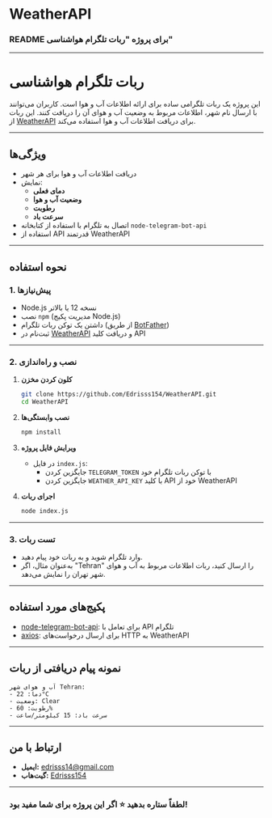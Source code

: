 # WeatherAPI
### README برای پروژه "ربات تلگرام هواشناسی"

---

# **ربات تلگرام هواشناسی**
این پروژه یک ربات تلگرامی ساده برای ارائه اطلاعات آب و هوا است. کاربران می‌توانند با ارسال نام شهر، اطلاعات مربوط به وضعیت آب و هوای آن را دریافت کنند. این ربات از [WeatherAPI](https://www.weatherapi.com) برای دریافت اطلاعات آب و هوا استفاده می‌کند.

---

## **ویژگی‌ها**
- دریافت اطلاعات آب و هوا برای هر شهر
- نمایش:
  - **دمای فعلی**
  - **وضعیت آب و هوا**
  - **رطوبت**
  - **سرعت باد**
- اتصال به تلگرام با استفاده از کتابخانه `node-telegram-bot-api`
- استفاده از API قدرتمند WeatherAPI

---

## **نحوه استفاده**

### 1. **پیش‌نیازها**
- Node.js نسخه 12 یا بالاتر
- نصب `npm` (مدیریت پکیج Node.js)
- داشتن یک توکن ربات تلگرام (از طریق [BotFather](https://core.telegram.org/bots#botfather))
- ثبت‌نام در [WeatherAPI](https://www.weatherapi.com) و دریافت کلید API

---

### 2. **نصب و راه‌اندازی**
1. **کلون کردن مخزن**
   ```bash
   git clone https://github.com/Edrisss154/WeatherAPI.git
   cd WeatherAPI
   ```

2. **نصب وابستگی‌ها**
   ```bash
   npm install
   ```

3. **ویرایش فایل پروژه**
   - در فایل `index.js`:
     - جایگزین کردن `TELEGRAM_TOKEN` با توکن ربات تلگرام خود
     - جایگزین کردن `WEATHER_API_KEY` با کلید API خود از WeatherAPI

4. **اجرای ربات**
   ```bash
   node index.js
   ```

---

### 3. **تست ربات**
- وارد تلگرام شوید و به ربات خود پیام دهید.
- به‌عنوان مثال، اگر "Tehran" را ارسال کنید، ربات اطلاعات مربوط به آب و هوای شهر تهران را نمایش می‌دهد.

---

## **پکیج‌های مورد استفاده**
- [node-telegram-bot-api](https://github.com/yagop/node-telegram-bot-api): برای تعامل با API تلگرام
- [axios](https://axios-http.com): برای ارسال درخواست‌های HTTP به WeatherAPI

---

## **نمونه پیام دریافتی از ربات**
```plaintext
آب و هوای شهر Tehran:
- دما: 22°C
- وضعیت: Clear
- رطوبت: 60%
- سرعت باد: 15 کیلومتر/ساعت
```


---

## **ارتباط با من**
- **ایمیل:** [edrisss14@gmail.com](mailto:your-email@example.com)
- **گیت‌هاب:** [Edrisss154](https://github.com/Edrisss154)

---

### **لطفاً ستاره بدهید ⭐️ اگر این پروژه برای شما مفید بود!**
